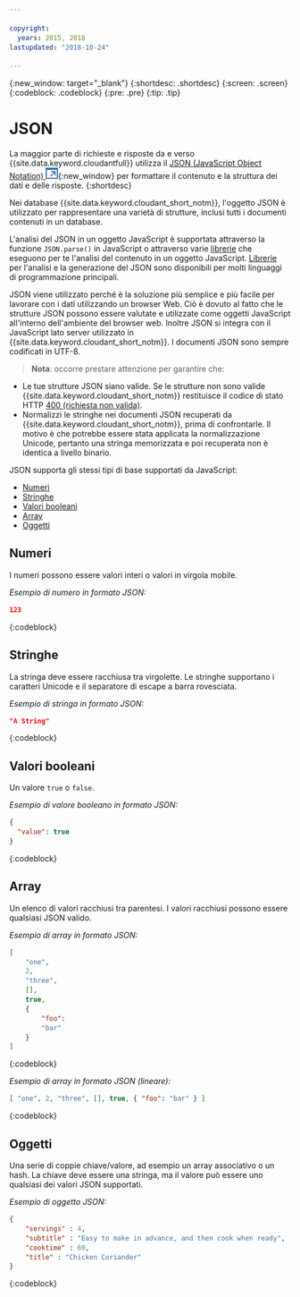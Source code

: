```yaml
---

copyright:
  years: 2015, 2018
lastupdated: "2018-10-24"

---
```


{:new_window: target="_blank"}
{:shortdesc: .shortdesc}
{:screen: .screen}
{:codeblock: .codeblock}
{:pre: .pre}
{:tip: .tip}

<!-- Acrolinx: 2017-05-10 -->

# JSON

La maggior parte di richieste e risposte da e verso {{site.data.keyword.cloudantfull}}
utilizza il [JSON (JavaScript Object Notation) ![Icona link esterno](../images/launch-glyph.svg "Icona link esterno")](https://en.wikipedia.org/wiki/JSON){:new_window}
per formattare il contenuto e la struttura dei dati e delle risposte.
{:shortdesc}

Nei database {{site.data.keyword.cloudant_short_notm}},
l'oggetto JSON è utilizzato per rappresentare una varietà di strutture,
inclusi tutti i documenti contenuti in un database.

L'analisi del JSON in un oggetto JavaScript è supportata attraverso la funzione `JSON.parse()` in JavaScript
o attraverso varie [librerie](../libraries/index.html)
che eseguono per te l'analisi del contenuto in un oggetto JavaScript.
[Librerie](../libraries/index.html) per l'analisi e la generazione del JSON
sono disponibili per molti linguaggi di programmazione principali.

JSON viene utilizzato perché è la soluzione più semplice e più facile per lavorare con i dati utilizzando un browser Web.
Ciò è dovuto al fatto che le strutture JSON possono essere valutate e utilizzate come oggetti JavaScript all'interno dell'ambiente del browser web.
Inoltre JSON si integra con il JavaScript lato server utilizzato in {{site.data.keyword.cloudant_short_notm}}.
I documenti JSON sono sempre codificati in UTF-8.

>   **Nota**: occorre prestare attenzione per garantire che:

-   Le tue strutture JSON siano valide.
    Se le strutture non sono valide {{site.data.keyword.cloudant_short_notm}} restituisce il codice di stato HTTP [400 (richiesta non valida)](../api/http.html#400).
-   Normalizzi le stringhe nei documenti JSON recuperati da {{site.data.keyword.cloudant_short_notm}},
    prima di confrontarle.
    Il motivo è che potrebbe essere stata applicata la normalizzazione Unicode,
    pertanto una stringa memorizzata e poi recuperata non è identica a livello binario.

JSON supporta gli stessi tipi di base supportati da JavaScript:

-   [Numeri](#numbers)
-   [Stringhe](#strings)
-   [Valori booleani](#booleans)
-   [Array](#arrays)
-   [Oggetti](#objects)

## Numeri

I numeri possono essere valori interi o valori in virgola mobile.

_Esempio di numero in formato JSON:_

```json
123
```
{:codeblock}

## Stringhe

La stringa deve essere racchiusa tra virgolette. Le stringhe supportano i caratteri Unicode e il separatore di escape a barra rovesciata.

_Esempio di stringa in formato JSON:_

```json
"A String"
```
{:codeblock}

## Valori booleani

Un valore `true` o `false`.

_Esempio di valore booleano in formato JSON:_

```json
{
  "value": true
}
```
{:codeblock}

## Array

Un elenco di valori racchiusi tra parentesi. I valori racchiusi possono essere qualsiasi JSON valido.

_Esempio di array in formato JSON:_

```json
[
    "one",
    2,
    "three",
    [],
    true,
    {
        "foo":
        "bar"
    }
]
```
{:codeblock}

_Esempio di array in formato JSON (lineare):_

```json
[ "one", 2, "three", [], true, { "foo": "bar" } ]
```
{:codeblock}

## Oggetti

Una serie di coppie chiave/valore,
ad esempio un array associativo
o un hash.
La chiave deve essere una stringa,
ma il valore può essere uno qualsiasi dei valori JSON supportati.

_Esempio di oggetto JSON:_

```json
{
    "servings" : 4,
    "subtitle" : "Easy to make in advance, and then cook when ready",
    "cooktime" : 60,
    "title" : "Chicken Coriander"
}
```
{:codeblock}
